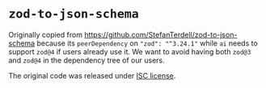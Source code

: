 # `zod-to-json-schema`

Originally copied from https://github.com/StefanTerdell/zod-to-json-schema because its `peerDependency` on `"zod": "^3.24.1"` while `ai` needs to support `zod@4` if users already use it. We want to avoid having both `zod@3` and `zod@4` in the dependency tree of our users.

The original code was released under [ISC license](https://github.com/StefanTerdell/zod-to-json-schema/blob/3893d8565e6a2278d3b7b9c59514a1db2d4fe861/LICENSE).
